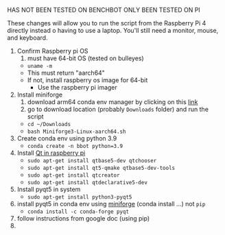 HAS NOT BEEN TESTED ON BENCHBOT
ONLY BEEN TESTED ON PI 

These changes will allow you to run the script from the Raspberry Pi 4 directly instead o having to use a laptop. You'll still need a monitor, mouse, and keyboard. 

1. Confirm Raspberry pi OS
   1. must have 64-bit OS (tested on bulleyes)
   - `uname -m`
   - This must return "aarch64"
   - If not, install raspberry os image for 64-bit
     - Use the raspberry pi imager
2. Install miniforge 
   1. download arm64 conda env manager by clicking on this [link](https://github.com/conda-forge/miniforge/releases/latest/download/Miniforge3-Linux-aarch64.sh)
   2. go to download location (probably `Downloads` folder) and run the script
    - `cd ~/Downloads`
    - `bash Miniforge3-Linux-aarch64.sh`
3. Create conda env using python 3.9
   - `conda create -n bbot python=3.9`
4. Install [Qt in raspberry pi](https://qengineering.eu/install-qt5-with-opencv-on-raspberry-pi-4.html)
   - `sudo apt-get install qtbase5-dev qtchooser`
   - `sudo apt-get install qt5-qmake qtbase5-dev-tools`
   - `sudo apt-get install qtcreator`
   - `sudo apt-get install qtdeclarative5-dev`
5. Install pyqt5 in system
   - `sudo apt-get install python3-pyqt5`
6. install pyqt5 in conda env using [miniforge](https://anaconda.org/conda-forge/pyqt) (conda install ...) not  `pip`
   - `conda install -c conda-forge pyqt`
7. follow instructions from google doc (using pip)
8.  
